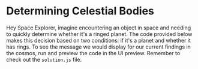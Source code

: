 # Determining Celestial Bodies

Hey Space Explorer, imagine encountering an object in space and needing to quickly determine whether it's a ringed planet. The code provided below makes this decision based on two conditions: if it's a planet and whether it has rings. To see the message we would display for our current findings in the cosmos, run and preview the code in the UI preview. Remember to check out the `solution.js` file.